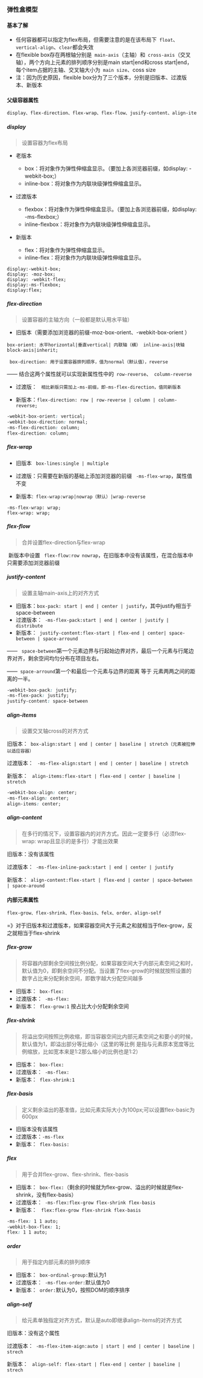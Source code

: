 ### 弹性盒模型

#### 基本了解

- 任何容器都可以指定为flex布局，但需要注意的是在该布局下` float`、` vertical-align`、`clear`都会失效
- 在flexible box存在两根轴分别是` main-axis`（主轴）和` cross-axis`（交叉轴），两个方向上元素的排列顺序分别是main start|end和cross start|end，每个item占据的主轴、交叉轴大小为` main size`、coss size
- 注：因为历史原因，flexible box分为了三个版本，分别是旧版本、过渡版本、新版本



#### 父级容器属性

```css
display、flex-direction、flex-wrap、flex-flow、jusify-content、align-items、align-content
```

##### display

> 设置容器为flex布局

- 老版本
  - box：将对象作为弹性伸缩盒显示。（要加上各浏览器前缀，如display: -webkit-box;）
  - inline-box：将对象作为内联块级弹性伸缩盒显示。



- 过渡版本
  - flexbox：将对象作为弹性伸缩盒显示。（要加上各浏览器前缀，如display: -ms-flexbox;）
  - inline-flexbox：将对象作为内联块级弹性伸缩盒显示。



- 新版本
  - flex：将对象作为弹性伸缩盒显示。
  - inline-flex：将对象作为内联块级弹性伸缩盒显示。

```css\
display:-webkit-box;
display: -moz-box;
display: -webkit-flex;
display:-ms-flexbox;
display:flex;
```



##### flex-direction

> 设置容器的主轴方向（一般都是默认用水平轴）

- 旧版本（需要添加浏览器的前缀-moz-box-orient、-webkit-box-orient ）

` box-orient: 水平horizontal|垂直vertical| 内联轴（横） inline-axis|块轴 block-axis|inherit; `

` box-direction: 用于设置容器排列顺序，值为normal（默认值），reverse`

—— 结合这两个属性就可以实现新属性性中的` row-reverse`、` column-reverse`



- 过渡版： ` 相比新版只需加上-ms-前缀，即-ms-flex-direction，值同新版本`



- 新版本：`flex-direction: row | row-reverse | column | column-reverse;`

```css
-webkit-box-orient: vertical;
-webkit-box-direction: normal;
-ms-flex-direction: column;
flex-direction: column;
```



##### flex-wrap

- 旧版本 ` box-lines:single | multiple`

- 过渡版：只需要在新版的基础上添加浏览器的前缀 ` -ms-flex-wrap`，属性值不变

- 新版本:` flex-wrap:wrap|nowrap（默认）|wrap-reverse`

``` 
-ms-flex-wrap: wrap;
flex-wrap: wrap;
```



##### flex-flow

> 合并设置flex-direction与flex-wrap

​	新版本中设置 ` flex-flow:row nowrap`，在旧版本中没有该属性，在混合版本中只需要添加浏览器前缀



##### justify-content

> 设置主轴main-axis上的对齐方式

- 旧版本：` box-pack: start | end | center | justify `，其中justify相当于space-between
- 过渡版本：` -ms-flex-pack:start | end | center | justify | distribute`
- 新版本：` justify-content:flex-start | flex-end | center| space-between | space-arround`

—— ` space-between`第一个元素边界与行起始边界对齐，最后一个元素与行尾边界对齐，剩余空间均匀分布在项目左右。

——` space-arround`第一个和最后一个元素与边界的距离 等于 元素两两之间的距离的一半。

```css
-webkit-box-pack: justify;
-ms-flex-pack: justify;
justify-content: space-between
```



##### align-items

> 设置交叉轴cross的对齐方式

旧版本：` box-align:start | end | center | baseline | stretch（元素被拉伸以适应容器）`

过渡版本： ` -ms-flex-align:start | end | center | baseline | stretch`

新版本： ` align-items:flex-start | flex-end | center | baseline | stretch`

```css
-webkit-box-align: center;
-ms-flex-align: center;
align-items: center;
```



##### align-content

> 在多行的情况下，设置容器内的对齐方式。因此一定要多行（必须flex-wrap: wrap且显示的是多行）才能出效果

旧版本：没有该属性

过渡版本：` -ms-flex-inline-pack:start | end | center | justify`

新版本：` align-content:flex-start | flex-end | center | space-between | space-around`



#### 内部元素属性

```css
flex-grow、flex-shrink、flex-basis、felx、order、align-self
```

=》对于旧版本和过渡版本，如果容器空间大于元素之和就相当于flex-grow，反之就相当于flex-shrink



##### flex-grow

> 将容器内部剩余空间按比例分配，如果容器空间大于内部元素空间之和时，默认值为0，即剩余空间不分配。当设置了flex-grow的时候就按照设置的数字占比来分配剩余空间，即数字越大分配空间越多

- 旧版本：` box-flex:`
- 过渡版本：` -ms-flex:`
- 新版本：` flex-grow:1`   按占比大小分配剩余空间



##### flex-shrink

> 将溢出空间按照比例收缩，即当容器空间比内部元素空间之和要小的时候，默认值为1，即溢出部分等比缩小（这里的等比例 是指与元素原本宽度等比例缩放，比如宽本来是1:2那么缩小的比例也是1:2）

- 旧版本：` box-flex:`
- 过渡版本：` -ms-flex:`
- 新版本：` flex-shrink:1`  



##### flex-basis

> 定义剩余溢出的基准值，比如元素实际大小为100px;可以设置flex-basic为600px

- 旧版本没有该属性
- 过渡版本：`-ms-flex`
- 新版本：` flex-basis:`



##### flex

> 用于合并flex-grow、flex-shrink、flex-basis

- 旧版本：` box-flex:`（剩余的时候就为flex-grow、溢出的时候就是flex-shrink，没有flex-basis）
- 过渡版本：` -ms-flex:flex-grow flex-shrink flex-basis`
- 新版本： ` flex:flex-grow flex-shrink flex-basis` 

```css
-ms-flex: 1 1 auto;
-webkit-box-flex: 1;
flex: 1 1 auto;
```



##### order 

> 用于指定内部元素的排列顺序

- 旧版本：` box-ordinal-group:`默认为1
- 过渡版本：` -ms-flex-order:`默认值为0
- 新版本：` order:`默认为0，按照DOM的顺序排序



##### align-self

> 给元素单独指定对齐方式，默认是auto即继承align-items的对齐方式

旧版本：没有这个属性

过渡版本：` -ms-flex-item-aign:auto | start | end | center | baseline | strech`

新版本： ` align-self: flex-start | flex-end | center | baseline | strech`